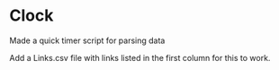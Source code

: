 Clock
=====

Made a quick timer script for parsing data

Add a Links.csv file with links listed in the first column for this to work.
